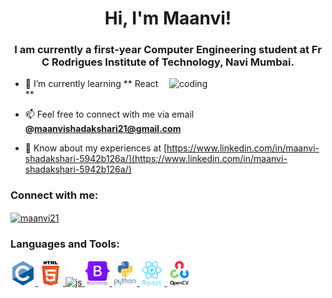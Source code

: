 <h1 align="center">Hi, I'm Maanvi! </h1>
<h3 align="center">I am currently a first-year Computer Engineering student at Fr C Rodrigues Institute of Technology, Navi Mumbai.</h3>
<img align="right" alt= "coding" width="250" src= "https://media2.giphy.com/media/f6hnhHkks8bk4jwjh3/giphy.gif">

- 🌱 I’m currently learning ** React **

- 📫 Feel free to connect with me via email  **@maanvishadakshari21@gmail.com**

- 📄 Know about my experiences at 
  [https://www.linkedin.com/in/maanvi-shadakshari-5942b126a/](https://www.linkedin.com/in/maanvi-shadakshari-5942b126a/)
<h3 align="left">Connect with me:</h3>
<p align="left">
<a href="https://www.leetcode.com/maanvi21" target="blank"><img align="center" src="https://raw.githubusercontent.com/rahuldkjain/github-profile-readme-generator/master/src/images/icons/Social/leet-code.svg" alt="maanvi21" height="30" width="40" /></a>
</p>

<h3 align="left">Languages and Tools:</h3
<p align="left">
  <a href="https://www.w3.cprogramming.com/" target="_blank" rel="noreferrer">
    <img src="https://raw.githubusercontent.com/devicons/devicon/master/icons/c/c-original.svg" alt="c" width="40" height="40"/>
  </a>
  <a href="https://www.w3.org/html/" target="_blank" rel="noreferrer">
    <img src="https://raw.githubusercontent.com/devicons/devicon/master/icons/html5/html5-original-wordmark.svg" alt="html5" width="40" height="40"/>
  </a>
  <a href="https://freepngdesign.com/content/uploads/images/javascript-logo-7539.png" target="_blank" rel="noreferrer">
    <img src="https://raw.githubusercontent.com/devicons/devicon/master/icons/js/js-original-wordmark.svg" alt="js" width="40" height="40"/>
  </a>
  <a href="https://www.w3.org/bootstrap/" target="_blank" rel="noreferrer">
    <img src="https://raw.githubusercontent.com/devicons/devicon/master/icons/bootstrap/bootstrap-original-wordmark.svg" alt="bootstrap" width="40" height="40"/>
  </a>
  <a href="https://www.w3.org/python/" target="_blank" rel="noreferrer">
    <img src="https://raw.githubusercontent.com/devicons/devicon/master/icons/python/python-original-wordmark.svg" alt="python" width="40" height="40"/>
  </a>
  <a href="https://www.w3.org/react/" target="_blank" rel="noreferrer">
    <img src="https://raw.githubusercontent.com/devicons/devicon/master/icons/react/react-original-wordmark.svg" alt="react" width="40" height="40"/>
  </a>
  <a href="https://www.w3.org/opencv/" target="_blank" rel="noreferrer">
    <img src="https://raw.githubusercontent.com/devicons/devicon/master/icons/opencv/opencv-original-wordmark.svg" alt="opencv" width="40" height="40"/>
  </a>
</p>

